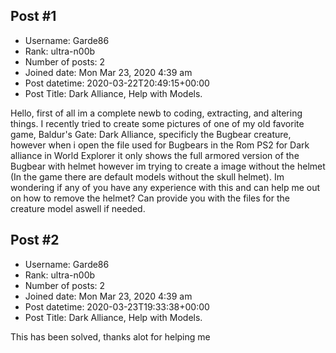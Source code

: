 ## Post #1
- Username: Garde86
- Rank: ultra-n00b
- Number of posts: 2
- Joined date: Mon Mar 23, 2020 4:39 am
- Post datetime: 2020-03-22T20:49:15+00:00
- Post Title: Dark Alliance, Help with Models.

Hello, first of all im a complete newb to coding, extracting, and altering things. 
I recently tried to create some pictures of one of my old favorite game, Baldur's Gate: Dark Alliance, specificly the Bugbear creature, however when i open the file used for Bugbears in the Rom PS2 for Dark alliance in World Explorer it only shows the full armored version of the Bugbear with helmet however im trying to create a image without the helmet (In the game there are default models without the skull helmet). Im wondering if any of you have any experience with this and can help me out on how to remove the helmet? Can provide you with the files for the creature model aswell if needed.
## Post #2
- Username: Garde86
- Rank: ultra-n00b
- Number of posts: 2
- Joined date: Mon Mar 23, 2020 4:39 am
- Post datetime: 2020-03-23T19:33:38+00:00
- Post Title: Dark Alliance, Help with Models.

This has been solved, thanks alot for helping me
